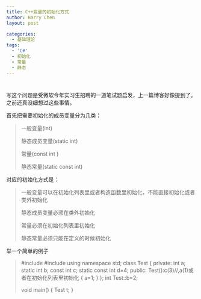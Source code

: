 ```yaml
---
title: C++变量的初始化方式
author: Harry Chen
layout: post

categories:
  - 基础理论
tags:
  - 'C#'
  - 初始化
  - 常量
  - 静态
---
```

# 

写这个问题是受微软今年实习生招聘的一道笔试题启发，上一篇博客好像提到了。之前还真没细想过这些事情。

首先把需要初始化的成员变量分为几类：

> 一般变量(int)
>
> 静态成员变量(static int)
>
> 常量(const int )
>
> 静态常量(static const int)

对应的初始化方式是：

> 一般变量可以在初始化列表里或者构造函数里初始化，不能直接初始化或者类外初始化
>
> 静态成员变量必须在类外初始化
>
> 常量必须在初始化列表里初始化
>
> 静态常量必须只能在定义的时候初始化

举一个简单的例子

> #include 
#include 
using namespace std;
class Test
{
private:
int a;
static int b;
const int c;
static const int d=4;
public:
Test():c(3)//,a(1)或者在初始化列表里初始化
{
a=1;
}
};
int Test::b=2;
>
> void main()
{
Test t;
}
